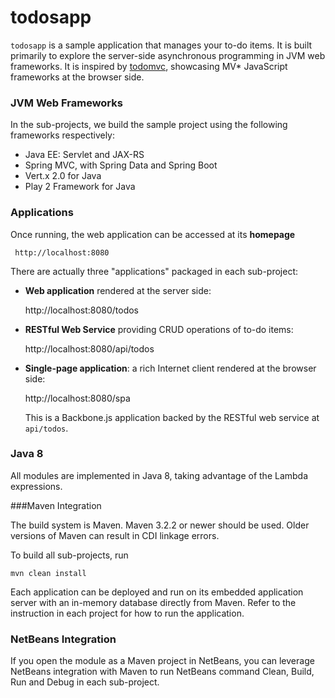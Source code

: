 todosapp 
========

`todosapp` is a sample application that manages your to-do items. It is built primarily to explore the server-side asynchronous programming in JVM web frameworks.
It is inspired by [todomvc](http://todomvc.com/), showcasing MV* JavaScript frameworks at the browser side.

### JVM Web Frameworks
In the sub-projects, we build the sample project using the following frameworks respectively:
- Java EE: Servlet and JAX-RS
- Spring MVC, with Spring Data and Spring Boot
- Vert.x 2.0 for Java
- Play 2 Framework for Java


### Applications

Once running, the web application can be accessed at its **homepage**
    
     http://localhost:8080
 
There are actually three "applications" packaged in each sub-project:

- **Web application** rendered at the server side:

    http://localhost:8080/todos


- **RESTful Web Service** providing CRUD operations of to-do items:

    http://localhost:8080/api/todos


- **Single-page application**: a rich Internet client rendered at the browser side:

    http://localhost:8080/spa
   
    This is a Backbone.js application backed by the RESTful web service at `api/todos`.


### Java 8

All modules are implemented in Java 8, taking advantage of the Lambda expressions.


###Maven Integration

The build system is Maven. Maven 3.2.2 or newer should be used. 
Older versions of Maven can result in CDI linkage errors.

To build all sub-projects, run

    mvn clean install

Each application can be deployed and run on its embedded application server with an in-memory database directly from Maven. 
Refer to the instruction in each project for how to run the application.

### NetBeans Integration

If you open the module as a Maven project in NetBeans, you can leverage NetBeans integration with Maven to run NetBeans command Clean, Build, Run and Debug in each sub-project.

